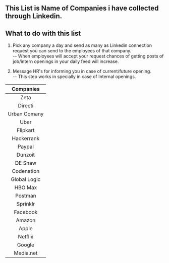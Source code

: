 ## This List is Name of Companies i have collected through Linkedin.
       
## What to do with this list 
  1. Pick any company a day and send  as many as Linkedin connection request you can send to the employees of that company.<br>
     -- When employees will accept your request chances of getting posts of job/intern openings in your daily feed will increase.
     
  2. Message HR's for informing you in case of current/future opening.<br>
     -- This step works in specially in case of Internal openings.
          

| Companies |
|:----:|
|Zeta |
| Directi|
|Urban Comany |
|Uber |
|Flipkart |
| Hackerrank|
| Paypal|
|Dunzoit | 
| DE Shaw| 
|Codenation |
|Global Logic | 
|HBO Max|
|Postman|
|Sprinklr | 
|Facebook | 
|Amazon | 
|Apple |
|Netflix | 
| Google|
| Media.net|
